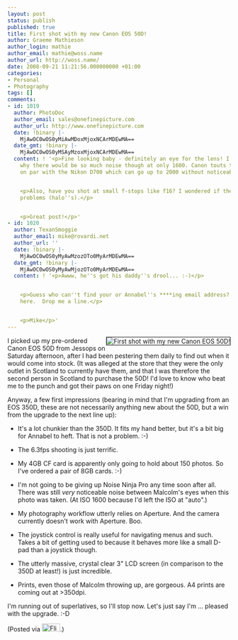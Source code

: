 ```yaml
---
layout: post
status: publish
published: true
title: First shot with my new Canon EOS 50D!
author: Graeme Mathieson
author_login: mathie
author_email: mathie@woss.name
author_url: http://woss.name/
date: 2008-09-21 11:21:56.000000000 +01:00
categories:
- Personal
- Photography
tags: []
comments:
- id: 1019
  author: PhotoDoc
  author_email: sales@onefinepicture.com
  author_url: http://www.onefinepicture.com
  date: !binary |-
    MjAwOC0wOS0yMiAwMDoxMjoxNCArMDEwMA==
  date_gmt: !binary |-
    MjAwOC0wOS0yMSAyMzoxMjoxNCArMDEwMA==
  content: ! '<p>Fine looking baby - definitely an eye for the lens! I''m not sure
    why there would be so much noise though at only 1600. Canon touts this camera
    on par with the Nikon D700 which can go up to 2000 without noticeable noise.</p>


    <p>Also, have you shot at small f-stops like f16? I wondered if there''s any diffraction
    problems (halo''s).</p>


    <p>Great post!</p>'
- id: 1020
  author: TexanSmoggie
  author_email: mike@rovardi.net
  author_url: ''
  date: !binary |-
    MjAwOC0wOS0yMyAwMzozOTo0MyArMDEwMA==
  date_gmt: !binary |-
    MjAwOC0wOS0yMyAwMjozOTo0MyArMDEwMA==
  content: ! '<p>Awww, he''s got his daddy''s drool... :-)</p>


    <p>Guess who can''t find your or Annabel''s ****ing email address?  Yup, muggins
    here.  Drop me a line.</p>


    <p>Mike</p>'
---
```

<a href="http://www.flickr.com/photos/mathie/2872522573/" title="First shot with my new Canon EOS 50D!"><img src="http://farm4.static.flickr.com/3206/2872522573_0c6f27fd88_m.jpg" alt="First shot with my new Canon EOS 50D!" class="alignright" style="border: solid 1px #000000; float: right;" /></a>I picked up my pre-ordered Canon EOS 50D from Jessops on Saturday afternoon, after I had been pestering them daily to find out when it would come into stock.  (It was alleged at the store that they were the only outlet in Scotland to currently have them, and that I was therefore the second person in Scotland to purchase the 50D!  I'd love to know who beat me to the punch and got their paws on one Friday night!)

Anyway, a few first impressions (bearing in mind that I'm upgrading from an EOS 350D, these are not necessarily anything new about the 50D, but a win from the upgrade to the next line up):

* It's a lot chunkier than the 350D.  It fits my hand better, but it's a bit big for Annabel to heft.  That is not a problem. :-)

* The 6.3fps shooting is just terrific.

* My 4GB CF card is apparently only going to hold about 150 photos.  So I've ordered a pair of 8GB cards. :-)

* I'm not going to be giving up Noise Ninja Pro any time soon after all.  There was still *very* noticeable noise between Malcolm's eyes when this photo was taken.  (At ISO 1600 because I'd left the ISO at "auto".)

* My photography workflow utterly relies on Aperture.  And the camera currently doesn't work with Aperture.  Boo.

* The joystick control is really useful for navigating menus and such.  Takes a bit of getting used to because it behaves more like a small D-pad than a joystick though.

* The utterly massive, crystal clear 3" LCD screen (in comparison to the 350D at least!) is just incredible.

* Prints, even those of Malcolm throwing up, are gorgeous.  A4 prints are coming out at >350dpi.

I'm running out of superlatives, so I'll stop now.  Let's just say I'm ... pleased with the upgrade. :-D

(Posted via <a href="http://www.flickr.com/"><img alt="Flickr" src="http://www.flickr.com/images/flickr_logo_blog.gif" height="18" width="41" /></a>.)
